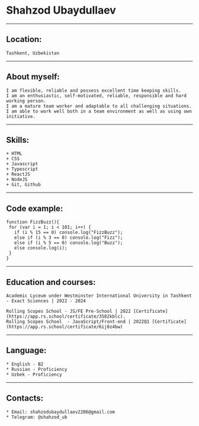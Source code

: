 # Shahzod Ubaydullaev

*********

##  Location: 
    Tashkent, Uzbekistan

*********

##  About myself:
    I am flexible, reliable and possess excellent time keeping skills. 
    I am an enthusiastic, self-motivated, reliable, responsible and hard working person.     
    I am a mature team worker and adaptable to all challenging situations. 
    I am able to work well both in a team environment as well as using own initiative.

*********

##  Skills: 
    + HTML
    + CSS
    + Javascript
    + Typescript
    + ReactJS
    + NodeJS
    + Git, Github

*********

##  Code example:
    function FizzBuzz(){
     for (var i = 1; i < 101; i++) {
       if (i % 15 == 0) console.log("FizzBuzz");
       else if (i % 3 == 0) console.log("Fizz");
       else if (i % 5 == 0) console.log("Buzz");
       else console.log(i);
     }
    }
    
*********

##  Education and courses:
    Academic Lyceum under Westminster International University in Tashkent - Exact Sciences | 2022 - 2024
  
    Rolling Scopes School - JS/FE Pre-School | 2022 [Certificate](https://app.rs.school/certificate/3582kblc).
    Rolling Scopes School  - JavaScript/Front-end | 2022Q1 [Certificate](https://app.rs.school/certificate/6ij0z4bw)

*********

##  Language:
    * English - B2
    * Russian - Proficiency
    * Uzbek - Proficiency
*********

## Contacts:
    * Email: shahzodubaydullaev2206@gmail.com
    * Telegram: @shahzod_ub
